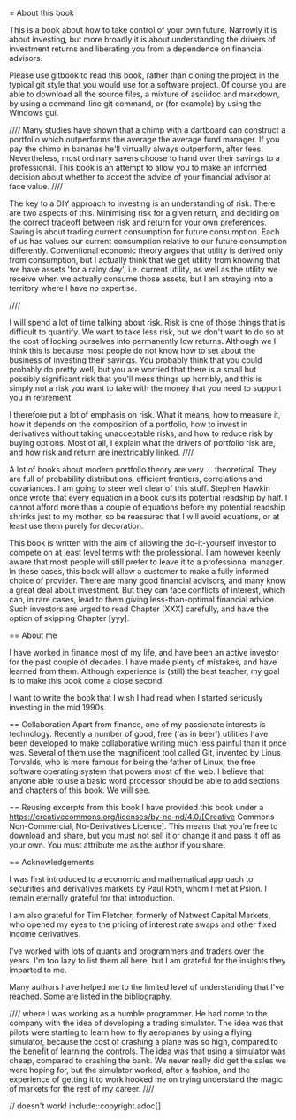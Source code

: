 = About this book

This is a book about how to take control of your own future. Narrowly it is about investing, but more broadly it is about understanding the drivers of investment returns and liberating you from a dependence on financial advisors. 

Please use gitbook to read this book, rather than cloning the project in the typical git style that you would use for a software project. Of course you are able to download all the source files, a mixture of asciidoc and markdown, by using a command-line git command, or (for example) by using the Windows gui.

////
Many studies have shown that a chimp with a dartboard can construct a portfolio which outperforms the average  the average fund manager. If you pay the chimp in bananas he'll virtually always outperform, after fees.
Nevertheless, most ordinary savers choose to hand over their savings to a professional.
This book is an attempt to allow you to make an informed decision about whether to accept the advice of your financial advisor at face value.
////

The key to a DIY approach to investing is an understanding of risk. There are two aspects of this. Minimising risk for a given return, and deciding on the correct tradeoff between risk and return for your own preferences. Saving is about trading current consumption for future consumption. Each of us has values our current consumption relative to our future consumption differently. Conventional economic theory argues that utility is derived only from consumption, but I actually think that we get utility from knowing that we have assets 'for a rainy day', i.e. current utility, as well as the utility we receive when we actually consume those assets, but I am straying into a territory where I have no expertise.

////

I will spend a lot of time talking about risk. Risk is one of those things that is difficult to quantify. We want to take less risk, but we don't want to do so at the cost of locking ourselves into permanently low returns. Although we 
I think this is because most people do not know how to set about the business of 
investing their savings. 
You probably think that you could probably do pretty well, but you are worried that there
is a small but possibly significant risk that you'll mess things up horribly,
and this is simply not a risk you want to take with the money that you need to support you 
in retirement.

I therefore put a lot of emphasis on risk. What it means, how to measure it, 
how it depends on the composition of a portfolio, how to invest in derivatives
without taking unacceptable risks, and how to reduce risk 
by buying options. Most of all, I explain what the drivers of portfolio risk are, and
how risk and return are inextricably  linked.
////

A lot of books about modern portfolio theory are very ... theoretical. They are full of probability distributions, efficient frontiers, correlations and covariances. I am going to steer well clear of this stuff. Stephen Hawkin once wrote that every equation in a book cuts its potential readship by half. I cannot afford more than a couple of equations before my potential readship shrinks just to my mother, so be reassured that I will avoid equations, or at least use them purely for decoration.


This book is written with the aim of allowing the do-it-yourself investor to compete on at least level terms with the professional. I am however  keenly aware that most people will still prefer to leave it to a professional manager. In these cases, this book will allow a customer to make a fully informed choice of provider. There are many good financial advisors, and many know a great deal about investment. But they can face conflicts of interest, which can, in rare cases, lead to them giving less-than-optimal financial advice. Such investors are urged to read Chapter [XXX] carefully, and have the option of skipping Chapter [yyy].


== About me

I have worked in finance most of my life, and have been an active investor for the past couple of decades. 
I have made plenty of mistakes, and have learned from them. 
Although experience is (still) the best teacher, my goal is to make this book come a close second.

I want to write the book that I wish I had read when I started seriously investing in the mid 1990s.

== Collaboration
Apart from finance, one of my passionate interests is technology. 
Recently a number of good, free ('as in beer') utilities have been developed to make collaborative writing much less painful than it once was. Several of them use the magnificent tool called Git, invented by Linus Torvalds, who is more famous for being the father of Linux, the free software operating system that powers most of the web. I believe that anyone able to use a basic word processor should be able to add sections and chapters of this book. We will see.




== Reusing excerpts from this book
I have provided this book under a 
https://creativecommons.org/licenses/by-nc-nd/4.0/[Creative Commons
Non-Commercial, No-Derivatives Licence]. This means that you’re free to
download and share, but you must not sell it or change it and pass it
off as your own. You must attribute me as the author if you share.

== Acknowledgements

I was first introduced to a economic and mathematical approach to securities and derivatives markets by Paul Roth, whom I met at Psion. I remain eternally grateful for that introduction.

I am also grateful for Tim Fletcher, formerly of Natwest Capital Markets, who opened my eyes to the pricing of interest rate swaps and other fixed income derivatives.

I've worked with lots of quants and programmers and traders over the years. I'm too lazy to list them all here, but I am grateful for the insights they imparted to me.

Many authors have helped me to the limited level of understanding that I've reached. Some are listed in the bibliography. 

////
where I was working as a humble programmer. He had come to the company with the idea of developing a trading simulator. The idea was that pilots were starting to learn how to fly aeroplanes by using a flying simulator, 
because the cost of crashing a plane was so high, compared to the benefit of learning the controls.
The idea was that using a simulator was cheap, compared to crashing the bank. 
We never really did get the sales we were hoping for, but the simulator worked, after a fashion, and the experience of getting it to work hooked me on trying understand the magic of markets for the rest of my career.
////


// doesn't work! include::copyright.adoc[]
